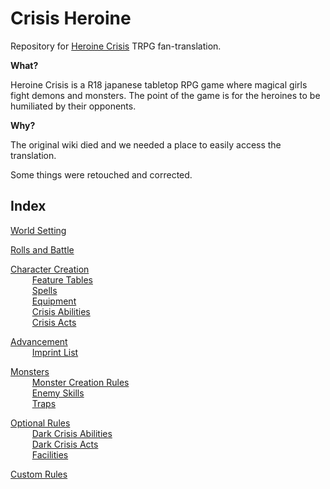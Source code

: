# Crisis Heroine
Repository for [Heroine Crisis](http://www.usagi-o.sakura.ne.jp/TRPG/HC/menu.htm) TRPG fan-translation.

**What?**

Heroine Crisis is a R18 japanese tabletop RPG game where magical girls fight demons and monsters. The point of the game is for the heroines to be humiliated by their opponents.

**Why?**

The original wiki died and we needed a place to easily access the translation.

Some things were retouched and corrected.

## Index

[World Setting](https://atmo26.github.io/crisisheroine/World%20Setting)

[Rolls and Battle](https://atmo26.github.io/crisisheroine/Rolls%20and%20Battle)

[Character Creation](https://atmo26.github.io/crisisheroine/Character%20Creation.md)
\
⠀⠀⠀ [Feature Tables](https://atmo26.github.io/crisisheroine/Feature%20Tables.md)
\
⠀⠀⠀ [Spells](https://atmo26.github.io/crisisheroine/Spells.md)
\
⠀⠀⠀ [Equipment](https://atmo26.github.io/crisisheroine/Equipment.md)
\
⠀⠀⠀ [Crisis Abilities](https://atmo26.github.io/crisisheroine/Crisis%20Abilities.md)
\
⠀⠀⠀ [Crisis Acts](https://atmo26.github.io/crisisheroine/Crisis%20Acts.md)

[Advancement](https://atmo26.github.io/crisisheroine/Advancement.md)
\
⠀⠀⠀ [Imprint List](https://atmo26.github.io/crisisheroine/Imprint%20List.md)

[Monsters](https://atmo26.github.io/crisisheroine/Monsters.md)
\
⠀⠀⠀ [Monster Creation Rules](https://atmo26.github.io/crisisheroine/Monster%20Creation%20Rules.md)
\
⠀⠀⠀ [Enemy Skills](https://atmo26.github.io/crisisheroine/Enemy%20Skills.md)
\
⠀⠀⠀ [Traps](https://atmo26.github.io/crisisheroine/Traps.md)

[Optional Rules](https://atmo26.github.io/crisisheroine/Optional%20Rules.md)
\
⠀⠀⠀ [Dark Crisis Abilities](https://atmo26.github.io/crisisheroine/Dark%20Crisis%20Abilities.md)
\
⠀⠀⠀ [Dark Crisis Acts](https://atmo26.github.io/crisisheroine/Dark%20Crisis%20Acts.md)
\
⠀⠀⠀ [Facilities](https://atmo26.github.io/crisisheroine/Facilities.md)

[Custom Rules](https://atmo26.github.io/crisisheroine/Custom%20Rules.md)


